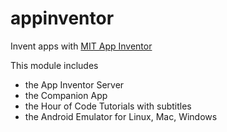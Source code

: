 # appinventor

Invent apps with [MIT App Inventor](http://appinventor.mit.edu/)

This module includes 

- the App Inventor Server
- the Companion App
- the Hour of Code Tutorials with subtitles
- the Android Emulator for Linux, Mac, Windows

